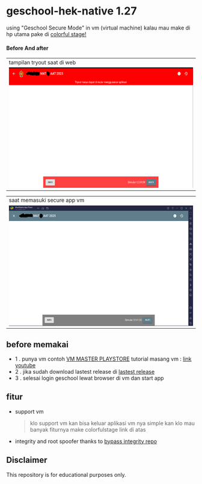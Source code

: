 # geschool-hek-native 1.27
using "Geschool Secure Mode" in vm (virtual machine)
kalau mau make di hp utama pake di [colorful stage! ](https://github.com/nadchan/colorfulstage)
#### Before And after

<table>
  <tr>
    <td>tampilan tryout saat di web</td>
  </tr>
  <tr>
    <td><img src="before.png" width=720 height=320></td>
  </tr>
 </table>
<table>
  <tr>
     <td>saat memasuki secure app vm</td>
  </tr>
  <tr>
    <td><img src="after.png" width=720 height=320></td>
  </tr>
 </table>

## before memakai
- 1 . punya vm contoh [VM MASTER PLAYSTORE](https://play.google.com/store/apps/details?id=com.clone.android.dual.space&hl=en-US)
     tutorial masang vm : [link youtube ](https://www.youtube.com/watch?v=_Sb4YLj-G1s)
- 2 . jika sudah download lastest release di [lastest release](https://github.com/nadchan/geschool-hek-native/releases)
-  3 . selesai login geschool lewat browser di vm dan start app

## fitur
- support vm
  > klo support vm kan bisa keluar aplikasi vm nya simple kan klo mau banyak fiturnya make colorfulstage link di atas
- integrity and root spoofer thanks to [bypass integrity repo](https://github.com/aimardcr/APKKiller)
## Disclaimer
This repository is for educational purposes only.
